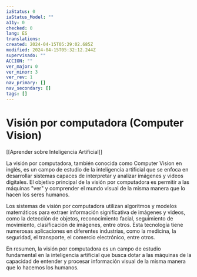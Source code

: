 ```yaml
---
iaStatus: 0
iaStatus_Model: ""
a11y: 0
checked: 0
lang: ES
translations: 
created: 2024-04-15T05:29:02.685Z
modified: 2024-04-15T05:32:12.244Z
supervisado: ""
ACCION: ""
ver_major: 0
ver_minor: 3
ver_rev: 1
nav_primary: []
nav_secondary: []
tags: []
---
```

# Visión por computadora (Computer Vision)

[[Aprender sobre Inteligencia Artificial]]

La visión por computadora, también conocida como Computer Vision en inglés, es un campo de estudio de la inteligencia artificial que se enfoca en desarrollar sistemas capaces de interpretar y analizar imágenes y videos digitales. El objetivo principal de la visión por computadora es permitir a las máquinas "ver" y comprender el mundo visual de la misma manera que lo hacen los seres humanos.

Los sistemas de visión por computadora utilizan algoritmos y modelos matemáticos para extraer información significativa de imágenes y videos, como la detección de objetos, reconocimiento facial, seguimiento de movimiento, clasificación de imágenes, entre otros. Esta tecnología tiene numerosas aplicaciones en diferentes industrias, como la medicina, la seguridad, el transporte, el comercio electrónico, entre otros.

En resumen, la visión por computadora es un campo de estudio fundamental en la inteligencia artificial que busca dotar a las máquinas de la capacidad de entender y procesar información visual de la misma manera que lo hacemos los humanos.
